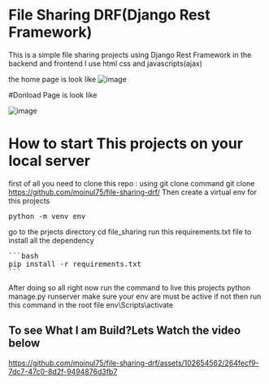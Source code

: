 ﻿# File Sharing DRF(Django Rest Framework)

This is a simple file sharing projects using Django Rest Framework in the backend and frontend I use html css and javascripts(ajax) 

the home page is look like
![image](https://github.com/moinul75/file-sharing-drf/assets/102654562/51afd549-93f6-4795-9f47-21a303248cdd)

#Donload Page is look like

![image](https://github.com/moinul75/file-sharing-drf/assets/102654562/25cbfdc7-9dca-4f47-bf39-15b26fc88a11)


# How to start This projects on your local server 
first of all you need to clone this repo : using git clone command 
git clone https://github.com/moinul75/file-sharing-drf/
Then create a virtual env for this projects 

<pre>
python -m venv env
</pre>

go to the prjects directory 
cd file_sharing 
run this requirements.txt file to install all the dependency 
<pre>
```bash
pip install -r requirements.txt 
```
</pre>

After doing so all right now run the command to live this projects 
python manage.py runserver 
make sure your env are must be active 
if not then run this command in the root file 
env\Scripts\activate





## To see What I am Build?Lets Watch the video below




https://github.com/moinul75/file-sharing-drf/assets/102654562/264fecf9-7dc7-47c0-8d2f-9494876d3fb7

